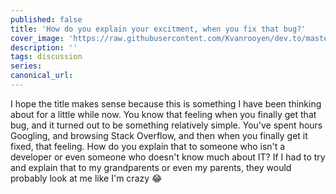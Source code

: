 ```yaml
---
published: false
title: 'How do you explain your excitment, when you fix that bug?'
cover_image: 'https://raw.githubusercontent.com/Kvanrooyen/dev.to/master/blog-posts/why-i-use-markdown-to-take-notes/assets/notes.jpg'
description: ''
tags: discussion
series:
canonical_url:
---
```


I hope the title makes sense because this is something I have been thinking about for a little while now. You know that feeling when you finally get that bug, and it turned out to be something relatively simple. You've spent hours Googling, and browsing Stack Overflow, and then when you finally get it fixed, that feeling. How do you explain that to someone who isn't a developer or even someone who doesn't know much about IT? If I had to try and explain that to my grandparents or even my parents, they would probably look at me like I'm crazy :joy:
